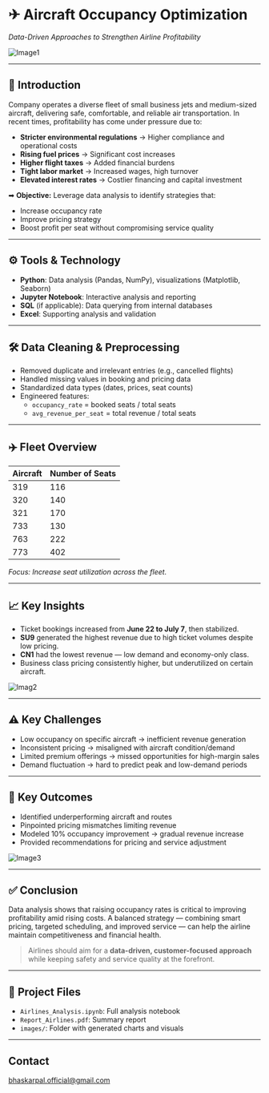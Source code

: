 # ✈ Aircraft Occupancy Optimization 
*Data-Driven Approaches to Strengthen Airline Profitability*

![Image1]([images/occupancy_impact.png](https://github.com/bhaskarpal1707/Airlines-Analysis/blob/main/Image1.jpg))

---

## 📌 Introduction

Company operates a diverse fleet of small business jets and medium-sized aircraft, delivering safe, comfortable, and reliable air transportation. In recent times, profitability has come under pressure due to:
- **Stricter environmental regulations** → Higher compliance and operational costs
- **Rising fuel prices** → Significant cost increases
- **Higher flight taxes** → Added financial burdens
- **Tight labor market** → Increased wages, high turnover
- **Elevated interest rates** → Costlier financing and capital investment

➡ **Objective:** Leverage data analysis to identify strategies that:
- Increase occupancy rate
- Improve pricing strategy
- Boost profit per seat without compromising service quality

---

## ⚙️ Tools & Technology

- **Python**: Data analysis (Pandas, NumPy), visualizations (Matplotlib, Seaborn)
- **Jupyter Notebook**: Interactive analysis and reporting
- **SQL** (if applicable): Data querying from internal databases
- **Excel**: Supporting analysis and validation

---

## 🛠️ Data Cleaning & Preprocessing

- Removed duplicate and irrelevant entries (e.g., cancelled flights)
- Handled missing values in booking and pricing data
- Standardized data types (dates, prices, seat counts)
- Engineered features:
  - `occupancy_rate` = booked seats / total seats
  - `avg_revenue_per_seat` = total revenue / total seats

---

## ✈️ Fleet Overview

| Aircraft | Number of Seats |
|-----------|----------------|
| 319 | 116 |
| 320 | 140 |
| 321 | 170 |
| 733 | 130 |
| 763 | 222 |
| 773 | 402 |

*Focus: Increase seat utilization across the fleet.*

---

## 📈 Key Insights

- Ticket bookings increased from **June 22 to July 7**, then stabilized.
- **SU9** generated the highest revenue due to high ticket volumes despite low pricing.
- **CN1** had the lowest revenue — low demand and economy-only class.
- Business class pricing consistently higher, but underutilized on certain aircraft.

![Imag2]([images/avg_fare_class.png](https://github.com/bhaskarpal1707/Airlines-Analysis/blob/main/Image2.jpg))

---

## ⚠️ Key Challenges

- Low occupancy on specific aircraft → inefficient revenue generation
- Inconsistent pricing → misaligned with aircraft condition/demand
- Limited premium offerings → missed opportunities for high-margin sales
- Demand fluctuation → hard to predict peak and low-demand periods

---

## 🔑 Key Outcomes

- Identified underperforming aircraft and routes
- Pinpointed pricing mismatches limiting revenue
- Modeled 10% occupancy improvement → gradual revenue increase
- Provided recommendations for pricing and service adjustment

![Image3]([images/occupancy_impact.png](https://github.com/bhaskarpal1707/Airlines-Analysis/blob/main/Image3.jpg))

---

## ✅ Conclusion

Data analysis shows that raising occupancy rates is critical to improving profitability amid rising costs. A balanced strategy — combining smart pricing, targeted scheduling, and improved service — can help the airline maintain competitiveness and financial health.

> Airlines should aim for a **data-driven, customer-focused approach** while keeping safety and service quality at the forefront.

---

## 📂 Project Files

- `Airlines_Analysis.ipynb`: Full analysis notebook  
- `Report_Airlines.pdf`: Summary report  
- `images/`: Folder with generated charts and visuals

---

## Contact 
bhaskarpal.official@gmail.com
